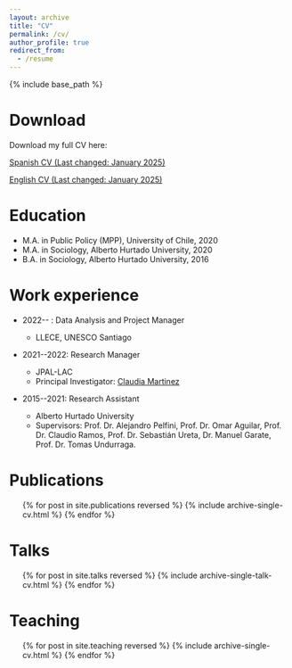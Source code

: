 ```yaml
---
layout: archive
title: "CV"
permalink: /cv/
author_profile: true
redirect_from:
  - /resume
---
```


{% include base_path %}

Download
======

Download my full CV here:                    
<p><a href = "https://github.com/TillHovestadt/CV/raw/main/CV_AOtaegui_ES.pdf">Spanish CV (Last changed: January 2025)</a></p>
<p><a href = "https://github.com/TillHovestadt/CV/raw/main/CV_AOtaegui_EN.pdf">English CV (Last changed: January 2025)</a></p>


Education
======
<!--- DPhil in Sociology, University of Oxford, 2024-- --->

* M.A. in Public Policy (MPP), University of Chile, 2020
* M.A. in Sociology, Alberto Hurtado University, 2020
* B.A. in Sociology, Alberto Hurtado University, 2016

Work experience
======
* 2022-- : Data Analysis and Project Manager
  
  * LLECE, UNESCO Santiago

    <!--- Supervisor: [Dr. Georg Lorenz](https://www.uni-leipzig.de/en/profile/mitarbeiter/dr-georg-lorenz) -->
  
* 2021--2022: Research Manager
  
  * JPAL-LAC
  * Principal Investigator: [Claudia Martinez](https://sites.google.com/site/clpmartineza/)
  
* 2015--2021: Research Assistant

  * Alberto Hurtado University
  * Supervisors: Prof. Dr. Alejandro Pelfini, Prof. Dr. Omar Aguilar, Prof. Dr. Claudio Ramos, Prof. Dr. Sebastián Ureta, Dr. Manuel Garate, Prof. Dr. Tomas Undurraga. 

Publications
======
  <ul>{% for post in site.publications reversed %}
    {% include archive-single-cv.html %}
  {% endfor %}</ul>

Talks
======
  <ul>{% for post in site.talks reversed %}
    {% include archive-single-talk-cv.html  %}
  {% endfor %}</ul>

Teaching
======
  <ul>{% for post in site.teaching reversed %}
    {% include archive-single-cv.html %}
  {% endfor %}</ul>
